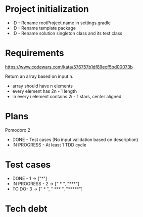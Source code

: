 # Project initialization
* :D - Rename rootProject.name in settings.gradle
* :D - Rename template package
* :D - Rename solution singleton class and its test class

# Requirements
https://www.codewars.com/kata/576757b1df89ecf5bd00073b

Return an array based on input n.
- array should have n elements  
- every element has 2n - 1 length  
- in every i element contains 2i - 1 stars, center aligned

# Plans
Pomodoro 2  
- DONE - Test cases (No input validation based on description)  
- IN PROGRESS - At least 1 TDD cycle

# Test cases
- DONE - 1 -> ["*"]
- IN PROGRESS - 2 -> [" * ", "***"]
- TO DO- 3 -> ["  *  ", " *** ", "*****"]

# Tech debt